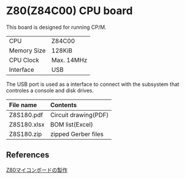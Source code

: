 # Z80(Z84C00) CPU board

This board is designed for running CP/M.

|||
|:--|:-|
|CPU|Z84C00|
|Memory Size|128KiB|
|CPU Clock|Max. 14MHz|
|Interface|USB|

The USB port is used as a interface to connect with the subsystem that controles a console and disk drives.

|File name|Contents|
|:---------|:---|
|Z8S180.pdf|Circuit drawing(PDF)|
|Z8S180.xlsx|BOM list(Excel)|
|Z8S180.zip|zipped Gerber files|

## References

[Z80マイコンボードの製作](https://tech.nosuz.jp/2016/08/z80-cpu-borad/)
